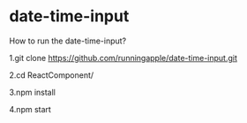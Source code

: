 # date-time-input

How to run the date-time-input?  

1.git clone https://github.com/runningapple/date-time-input.git

2.cd ReactComponent/  

3.npm install  

4.npm start  
